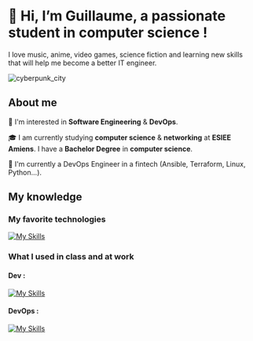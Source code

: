 <!---
Guigui0812/Guigui0812 is a ✨ special ✨ repository because its `README.md` (this file) appears on your GitHub profile.
You can click the Preview link to take a look at your changes.
--->

<h1> 👋 Hi, I’m Guillaume, a passionate student in computer science ! </h1>

I love music, anime, video games, science fiction and learning new skills that will help me become a better IT engineer.

![cyberpunk_city](https://user-images.githubusercontent.com/63466144/224510111-68305553-6dbd-4bd4-b845-bf140fc3963d.gif)

<h2> About me </h2>

👀 I'm interested in **Software Engineering** & **DevOps**. 

🎓 I am currently studying **computer science** & **networking** at **ESIEE Amiens**. I have a **Bachelor Degree** in **computer science**.

:rocket: I'm currently a DevOps Engineer in a fintech (Ansible, Terraform, Linux, Python...).

<h2> My knowledge </h2>

<h3> My favorite technologies </h3>

[![My Skills](https://skillicons.dev/icons?i=py,c,cs,docker,linux,ansible)](https://skillicons.dev)

<h3> What I used in class and at work </h3>

<h4> Dev : </h4>

[![My Skills](https://skillicons.dev/icons?i=css,postman,dotnet,html,java,js,jquery,mysql,nodejs,php,qt,r,sqlite,mongodb)](https://skillicons.dev)

<h4> DevOps : </h4>

[![My Skills](https://skillicons.dev/icons?i=ansible,bash,powershell,mongodb)](https://skillicons.dev)
